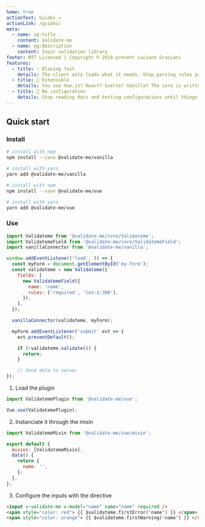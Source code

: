 ```yaml
---
home: true
actionText: Guides →
actionLink: /guides/
meta:
  - name: og:title
    content: Validate-me
  - name: og:description
    content: Input validation library
footer: MIT Licensed | Copyright © 2018-present Luciano Graziani
features:
  - title: ⚡️ Blazing fast
    details: The client only loads what it needs. Stop parsing rules you won't never use!
  - title: 🔌 Extensible
    details: You use Vue.js? React? Svelte? Vanilla? The core is written in ES6++ and can be used with(out) any framework!
  - title: 🙅‍ No configuration
    details: Stop reading docs and testing configurations until things work. Validate-me just works™!
---
```


## Quick start

### Install

<Tabs>
<Tab name="vanilla">

```bash
# install with npm
npm install --save @validate-me/vanilla

# install with yarn
yarn add @validate-me/vanilla
```

</Tab>
<Tab name="vue">

```bash
# install with npm
npm install --save @validate-me/vue

# install with yarn
yarn add @validate-me/vue
```

</Tab>
</Tabs>

### Use

<Tabs>
<Tab name="vanilla">

```js
import Validateme from '@validate-me/core/Validateme';
import ValidatemeField from '@validate-me/core/ValidatemeField';
import vanillaConnector from '@validate-me/vanilla';

window.addEventListener('load', () => {
  const myForm = document.getElementById('my-form');
  const validateme = new Validateme({
    fields: [
      new ValidatemeField({
        name: 'name',
        rules: ['required', 'len:2:300'],
      }),
    ],
  });

  vanillaConnector(validateme, myForm);

  myForm.addEventListener('submit' evt => {
    evt.preventDefault();

    if (!validateme.validate()) {
      return;
    }

    // Send data to server
});
```

</Tab>
<Tab name="vue">

1. Load the plugin

```js
import ValidatemePlugin from '@validate-me/vue';

Vue.use(ValidatemePlugin);
```

2. Instanciate it through the mixin

```js
import ValidatemeMixin from '@validate-me/vue/mixin';

export default {
  mixins: [ValidatemeMixin],
  data() {
    return {
      name: '',
    };
  },
};
```

3. Configure the inputs with the directive

```html
<input v-validate-me v-model="name" name="name" required />
<span style="color: red"> {{ $validateme.firstError('name') }} </span>
<span style="color: orange"> {{ $validateme.firstWarning('name') }} </span>
```

</Tab>
</Tabs>
